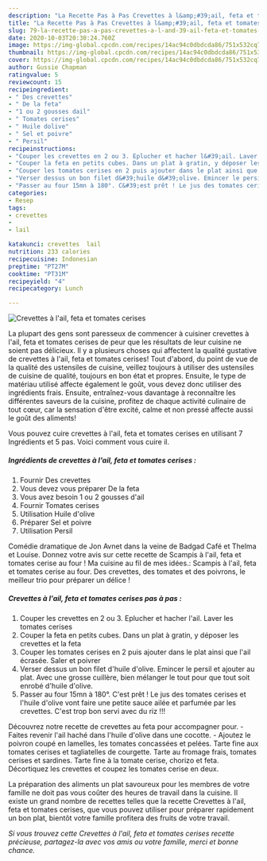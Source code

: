 ```yaml
---
description: "La Recette Pas à Pas Crevettes à l&amp;#39;ail, feta et tomates cerises"
title: "La Recette Pas à Pas Crevettes à l&amp;#39;ail, feta et tomates cerises"
slug: 79-la-recette-pas-a-pas-crevettes-a-l-and-39-ail-feta-et-tomates-cerises
date: 2020-10-03T20:30:24.760Z
image: https://img-global.cpcdn.com/recipes/14ac94c0dbdcda86/751x532cq70/crevettes-a-lail-feta-et-tomates-cerises-photo-principale-de-la-recette.jpg
thumbnail: https://img-global.cpcdn.com/recipes/14ac94c0dbdcda86/751x532cq70/crevettes-a-lail-feta-et-tomates-cerises-photo-principale-de-la-recette.jpg
cover: https://img-global.cpcdn.com/recipes/14ac94c0dbdcda86/751x532cq70/crevettes-a-lail-feta-et-tomates-cerises-photo-principale-de-la-recette.jpg
author: Gussie Chapman
ratingvalue: 5
reviewcount: 15
recipeingredient:
- " Des crevettes"
- " De la feta"
- "1 ou 2 gousses dail"
- " Tomates cerises"
- " Huile dolive"
- " Sel et poivre"
- " Persil"
recipeinstructions:
- "Couper les crevettes en 2 ou 3. Eplucher et hacher l&#39;ail. Laver les tomates cerises"
- "Couper la feta en petits cubes. Dans un plat à gratin, y déposer les crevettes et la feta"
- "Couper les tomates cerises en 2 puis ajouter dans le plat ainsi que l&#39;ail écrasée. Saler et poivrer"
- "Verser dessus un bon filet d&#39;huile d&#39;olive. Emincer le persil et ajouter au plat. Avec une grosse cuillère, bien mélanger le tout pour que tout soit enrobé d&#39;huile d&#39;olive."
- "Passer au four 15mn à 180°. C&#39;est prêt ! Le jus des tomates cerises et l&#39;huile d&#39;olive vont faire une petite sauce ailée et parfumée par les crevettes. C&#39;est trop bon servi avec du riz !!!"
categories:
- Resep
tags:
- crevettes
- 
- lail

katakunci: crevettes  lail 
nutrition: 233 calories
recipecuisine: Indonesian
preptime: "PT27M"
cooktime: "PT31M"
recipeyield: "4"
recipecategory: Lunch

---
```



![Crevettes à l&#39;ail, feta et tomates cerises](https://img-global.cpcdn.com/recipes/14ac94c0dbdcda86/751x532cq70/crevettes-a-lail-feta-et-tomates-cerises-photo-principale-de-la-recette.jpg)

La plupart des gens sont paresseux de commencer à cuisiner crevettes à l&#39;ail, feta et tomates cerises de peur que les résultats de leur cuisine ne soient pas délicieux. Il y a plusieurs choses qui affectent la qualité gustative de crevettes à l&#39;ail, feta et tomates cerises! Tout d'abord, du point de vue de la qualité des ustensiles de cuisine, veillez toujours à utiliser des ustensiles de cuisine de qualité, toujours en bon état et propres. Ensuite, le type de matériau utilisé affecte également le goût, vous devez donc utiliser des ingrédients frais. Ensuite, entraînez-vous davantage à reconnaître les différentes saveurs de la cuisine, profitez de chaque activité culinaire de tout cœur, car la sensation d'être excité, calme et non pressé affecte aussi le goût des aliments!

<!--inarticleads1-->

Vous pouvez cuire crevettes à l&#39;ail, feta et tomates cerises en utilisant 7 Ingrédients et 5 pas. Voici comment vous cuire il.

##### Ingrédients de crevettes à l&#39;ail, feta et tomates cerises :

1. Fournir  Des crevettes
1. Vous devez vous préparer  De la feta
1. Vous avez besoin 1 ou 2 gousses d&#39;ail
1. Fournir  Tomates cerises
1. Utilisation  Huile d&#39;olive
1. Préparer  Sel et poivre
1. Utilisation  Persil


Comédie dramatique de Jon Avnet dans la veine de Badgad Café et Thelma et Louise. Donnez votre avis sur cette recette de Scampis à l&#39;ail, feta et tomates cerise au four ! Ma cuisine au fil de mes idées.: Scampis à l&#39;ail, feta et tomates cerise au four. Des crevettes, des tomates et des poivrons, le meilleur trio pour préparer un délice ! 

<!--inarticleads2-->

##### Crevettes à l&#39;ail, feta et tomates cerises pas à pas :

1. Couper les crevettes en 2 ou 3. Eplucher et hacher l&#39;ail. Laver les tomates cerises
1. Couper la feta en petits cubes. Dans un plat à gratin, y déposer les crevettes et la feta
1. Couper les tomates cerises en 2 puis ajouter dans le plat ainsi que l&#39;ail écrasée. Saler et poivrer
1. Verser dessus un bon filet d&#39;huile d&#39;olive. Emincer le persil et ajouter au plat. Avec une grosse cuillère, bien mélanger le tout pour que tout soit enrobé d&#39;huile d&#39;olive.
1. Passer au four 15mn à 180°. C&#39;est prêt ! Le jus des tomates cerises et l&#39;huile d&#39;olive vont faire une petite sauce ailée et parfumée par les crevettes. C&#39;est trop bon servi avec du riz !!!


Découvrez notre recette de crevettes au feta pour accompagner pour. - Faites revenir l&#39;ail haché dans l&#39;huile d&#39;olive dans une cocotte. - Ajoutez le poivron coupé en lamelles, les tomates concassées et pelées. Tarte fine aux tomates cerises et tagliatelles de courgette. Tarte au fromage frais, tomates cerises et sardines. Tarte fine à la tomate cerise, chorizo et feta. Décortiquez les crevettes et coupez les tomates cerise en deux. 

<!--inarticleads1-->

<p>
La préparation des aliments un plat savoureux pour les membres de votre famille ne doit pas vous coûter des heures de travail dans la cuisine. Il existe un grand nombre de recettes telles que la recette Crevettes à l&#39;ail, feta et tomates cerises, que vous pouvez utiliser pour préparer rapidement un bon plat, bientôt votre famille profitera des fruits de votre travail.
</p>

<p>
<i>Si vous trouvez cette Crevettes à l&#39;ail, feta et tomates cerises recette précieuse, partagez-la avec vos amis ou votre famille, merci et bonne chance.</i>
</p>
